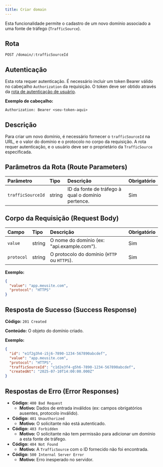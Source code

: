 ```yaml
---
title: Criar domain
---
```


Esta funcionalidade permite o cadastro de um novo domínio associado a uma fonte de tráfego (`TrafficSource`).

## Rota

`POST /domain/:trafficSourceId`

## Autenticação

Esta rota requer autenticação. É necessário incluir um token Bearer válido no cabeçalho `Authorization` da requisição. O token deve ser obtido através da [rota de autenticação de usuário](/user/authuser/).

**Exemplo de cabeçalho:**

```
Authorization: Bearer <seu-token-aqui>
```

## Descrição

Para criar um novo domínio, é necessário fornecer o `trafficSourceId` na URL, e o valor do domínio e o protocolo no corpo da requisição. A rota requer autenticação, e o usuário deve ser o proprietário da `TrafficSource` especificada.

## Parâmetros da Rota (Route Parameters)

| Parâmetro         | Tipo   | Descrição                                         | Obrigatório |
| :---------------- | :----- | :------------------------------------------------ | :---------- |
| `trafficSourceId` | string | ID da fonte de tráfego à qual o domínio pertence. | Sim         |

## Corpo da Requisição (Request Body)

| Campo      | Tipo   | Descrição                                   | Obrigatório |
| :--------- | :----- | :------------------------------------------ | :---------- |
| `value`    | string | O nome do domínio (ex: "api.example.com").  | Sim         |
| `protocol` | string | O protocolo do domínio (`HTTP` ou `HTTPS`). | Sim         |

**Exemplo:**

```json
{
  "value": "app.meusite.com",
  "protocol": "HTTPS"
}
```

## Resposta de Sucesso (Success Response)

**Código:** `201 Created`

**Conteúdo:** O objeto do domínio criado.

**Exemplo:**

```json
{
  "id": "e1f2g3h4-i5j6-7890-1234-567890abcdef",
  "value": "app.meusite.com",
  "protocol": "HTTPS",
  "trafficSourceId": "c1d2e3f4-g5h6-7890-1234-567890abcdef",
  "createdAt": "2025-07-10T14:00:00.000Z"
}
```

## Respostas de Erro (Error Responses)

- **Código:** `400 Bad Request`
  - **Motivo:** Dados de entrada inválidos (ex: campos obrigatórios ausentes, protocolo inválido).
- **Código:** `401 Unauthorized`
  - **Motivo:** O solicitante não está autenticado.
- **Código:** `403 Forbidden`
  - **Motivo:** O solicitante não tem permissão para adicionar um domínio a esta fonte de tráfego.
- **Código:** `404 Not Found`
  - **Motivo:** A `TrafficSource` com o ID fornecido não foi encontrada.
- **Código:** `500 Internal Server Error`
  - **Motivo:** Erro inesperado no servidor.
